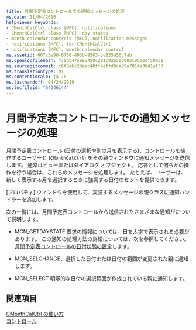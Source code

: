 ```yaml
---
title: 月間予定表コントロールでの通知メッセージの処理
ms.date: 11/04/2016
helpviewer_keywords:
- CMonthCalCtrl class [MFC], notifications
- CMonthCalCtrl class [MFC], day states
- month calendar controls [MFC], notification messages
- notifications [MFC], for CMonthCalCtrl
- notifications [MFC], month calendar control
ms.assetid: 607c3e90-0756-493b-9503-ce835a50c7ab
ms.openlocfilehash: fc0bb475a95450c281c92b500083c9502df50931
ms.sourcegitcommit: c6f8e6c2daec40ff4effd8ca99a7014a3b41ef33
ms.translationtype: MT
ms.contentlocale: ja-JP
ms.lasthandoff: 04/24/2019
ms.locfileid: "64346144"
---
```

# <a name="processing-notification-messages-in-month-calendar-controls"></a>月間予定表コントロールでの通知メッセージの処理

月間予定表コントロール (日付の選択や別の月を表示する)、コントロールを操作するユーザーと (`CMonthCalCtrl`) をその親ウィンドウに通知メッセージを送信します。 通常はビューまたはダイアログ オブジェクト。 応答として何らかの操作を行う場合は、これらのメッセージを処理します。 たとえば、ユーザーは、新しく表示する月を選択するときに強調する日付のセットを提供できます。

[プロパティ] ウィンドウを使用して、実装するメッセージの親クラスに通知ハンドラーを追加します。

次の一覧には、月間予定表コントロールから送信されたさまざまな通知がについて説明します。

- MCN_GETDAYSTATE 要求の情報については、日を太字で表示される必要があります。 この通知の処理方法の詳細については、次を参照してください。[月間予定表コントロールの日付状態の設定](../mfc/setting-the-day-state-of-a-month-calendar-control.md)します。

- MCN_SELCHANGE、選択した日付または日付の範囲が変更された親に通知します。

- MCN_SELECT 明示的な日付の選択範囲が作成されている親に通知します。

## <a name="see-also"></a>関連項目

[CMonthCalCtrl の使い方](../mfc/using-cmonthcalctrl.md)<br/>
[コントロール](../mfc/controls-mfc.md)
